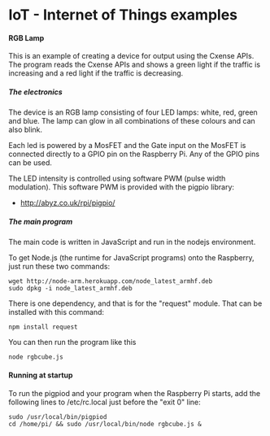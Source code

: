 
# IoT - Internet of Things examples
#### RGB Lamp

This is an example of creating a device for output using the Cxense APIs.
The program reads the Cxense APIs and shows a green light if the traffic is increasing and a red light if the traffic is decreasing.

##### The electronics

The device is an RGB lamp consisting of four LED lamps: white, red, green and blue.
The lamp can glow in all combinations of these colours and can also blink.

Each led is powered by a MosFET and the Gate input on the MosFET is connected directly to a GPIO pin on the Raspberry Pi.
Any of the GPIO pins can be used.

The LED intensity is controlled using software PWM (pulse width modulation). This software PWM is provided with the pigpio library:
 - http://abyz.co.uk/rpi/pigpio/
 


##### The main program 

The main code is written in JavaScript and run in the nodejs environment.

To get Node.js (the runtime for JavaScript programs) onto the Raspberry, just run these two commands:
~~~~
wget http://node-arm.herokuapp.com/node_latest_armhf.deb
sudo dpkg -i node_latest_armhf.deb
~~~~

There is one dependency, and that is for the "request" module. That can be installed with this command:
~~~~
npm install request
~~~~

You can then run the program like this
~~~~
node rgbcube.js
~~~~


#### Running at startup

To run the pigpiod and your program when the Raspberry Pi starts, add the following lines to /etc/rc.local just before the "exit 0" line:

~~~~
sudo /usr/local/bin/pigpiod
cd /home/pi/ && sudo /usr/local/bin/node rgbcube.js &
~~~~
